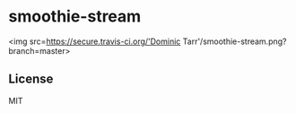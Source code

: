 # smoothie-stream

<img src=https://secure.travis-ci.org/'Dominic Tarr'/smoothie-stream.png?branch=master>


## License

MIT
